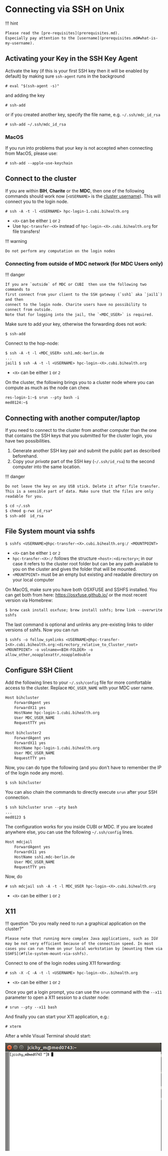 # Connecting via SSH on Unix

!!! hint

    Please read the [pre-requisites](prerequisites.md).
    Especially pay attention to the [username](prerequisites.md#what-is-my-username).

## Activating your Key in the SSH Key Agent

Activate the key (if this is your first SSH key then it will be enabled by default) by making sure `ssh-agent` runs in the background

```
# eval "$(ssh-agent -s)"
```

and adding the key

```
# ssh-add
```

or if you created another key, specify the file name, e.g. `~/.ssh/mdc_id_rsa`

```
# ssh-add ~/.ssh/mdc_id_rsa
```

### MacOS

If you run into problems that your key is not accepted when connecting from MacOS,
please use:

```
# ssh-add --apple-use-keychain
```

## Connect to the cluster

If you are within **BIH**, **Charite** or the **MDC**, then one of the
following commands should work now (`<USERNAME>` is the
[cluster username](prerequisites.md#what-is-my-username)). This will connect you to the login node.

```
# ssh -A -t -l <USERNAME> hpc-login-1.cubi.bihealth.org
```

* `<X>` can be either `1` or `2`
* Use `hpc-transfer-<X>` instead of `hpc-login-<X>.cubi.bihealth.org` for file transfers!


!!! warning

    Do not perform any computation on the login nodes

### Connecting from outside of MDC network (for MDC Users only)

!!! danger

    If you are `outside` of MDC or CUBI  then use the following two commands to
    first connect from your client to the SSH gateway (`ssh1` aka `jail1`) and then
    connect to the login node. Charite users have no possibility to connect from outside.
    Note that for logging into the jail, the `<MDC_USER>` is required.

Make sure to add your key, otherwise the forwarding does not work:

```
$ ssh-add
```

Connect to the hop-node:

```
$ ssh -A -t -l <MDC_USER> ssh1.mdc-berlin.de
...
jail1 $ ssh -A -t -l <USERNAME> hpc-login-<X>.cubi.bihealth.org
```

* `<X>` can be either `1` or `2`

On the cluster, the following brings you to a cluster node where you can
compute as much as the node can chew.

```
res-login-1:~$ srun --pty bash -i
med0124:~$
```

## Connecting with another computer/laptop

If you need to connect to the cluster from another computer than the one
that contains the SSH keys that you submitted for the cluster login, you
have two possibilities.

1. Generate another SSH key pair and submit the public part as described
   beforehand.
2. Copy your _private_ part of the SSH key (`~/.ssh/id_rsa`) to the second
   computer into the same location.

!!! danger

    Do not leave the key on any USB stick. Delete it after file transfer.
    This is a sensible part of data. Make sure that the files are only readable for you.

```
$ cd ~/.ssh
$ chmod g-rwx id_rsa*
$ ssh-add  id_rsa
```

## File System mount via sshfs

```
$ sshfs <USERNAME>@hpc-transfer-<X>.cubi.bihealth.org:/ <MOUNTPOINT>
```

* `<X>` can be either `1` or `2`
* `hpc-transfer-<X>:/` follows the structure `<host>:<directory>`; in our case it refers to the cluster root folder but can be any path available to you on the cluster and gives the folder that will be mounted.
* `<MOUNTPOINT>` must be an empty but existing and readable directory on your
local computer

On MacOS, make sure you have both OSXFUSE and SSHFS installed. You can get both from here: https://osxfuse.github.io/ or the most recent version via Homebrew:
```
$ brew cask install osxfuse; brew install sshfs; brew link --overwrite sshfs
```
The last command is optional and unlinks any pre-existing links to older versions of sshfs.
Now you can run
```
$ sshfs -o follow_symlinks <USERNAME>@hpc-transfer-1<X>.cubi.bihealth.org:<directory_relative_to_Cluster_root> <MOUNTPOINT> -o volname=<BIH-FOLDER> -o allow_other,noapplexattr,noappledouble
```

## Configure SSH Client

Add the following lines to your `~/.ssh/config` file for more comfortable access to the cluster.
Replace `MDC_USER_NAME` with your MDC user name.

```
Host bihcluster
    ForwardAgent yes
    ForwardX11 yes
    HostName hpc-login-1.cubi.bihealth.org
    User MDC_USER_NAME
    RequestTTY yes

Host bihcluster2
    ForwardAgent yes
    ForwardX11 yes
    HostName hpc-login-1.cubi.bihealth.org
    User MDC_USER_NAME
    RequestTTY yes
```

Now, you can do type the following (and you don't have to remember the IP of the login node any more).

```
$ ssh bihcluster
```

You can also chain the commands to directly execute `srun` after your SSH connection.

```
$ ssh bihcluster srun --pty bash
...
med0123 $
```

The configuration works for you inside CUBI or MDC.
If you are located anywhere else, you can use the following `~/.ssh/config` lines.

```
Host mdcjail
    ForwardAgent yes
    ForwardX11 yes
    HostName ssh1.mdc-berlin.de
    User MDC_USER_NAME
    RequestTTY yes
```

Now, do

```
# ssh mdcjail ssh -A -t -l MDC_USER hpc-login-<X>.cubi.bihealth.org
```

* `<X>` can be either `1` or `2`

## X11

!!! question "Do you really need to run a graphical application on the cluster?"

    Please note that running more complex Java applications, such as IGV may be not very efficient because of the connection speed. In most cases you can run them on your local workstation by [mounting them via SSHFS](#file-system-mount-via-sshfs).

Connect to one of the login nodes using X11 forwarding:

```
# ssh -X -C -A -t -l <USERNAME> hpc-login-<X>..bihealth.org
```

* `<X>` can be either `1` or `2`

Once you get a login prompt, you can use the `srun` command with the `--x11` parameter to open a X11 session to a cluster node:

```
# srun --pty --x11 bash
```

And finally you can start your X11 application, e.g.:
```
# xterm
```

After a while Visual Terminal should start:

![](figures/xterm_linux.png)

